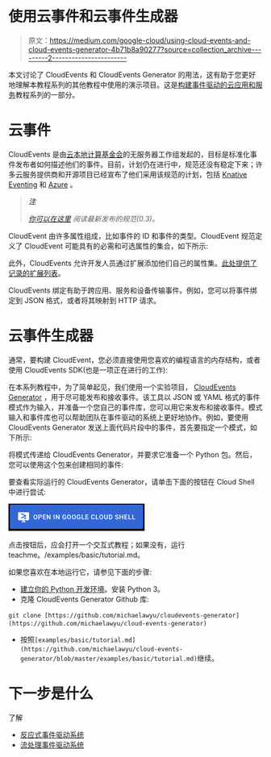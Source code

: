 # 使用云事件和云事件生成器

> 原文：<https://medium.com/google-cloud/using-cloud-events-and-cloud-events-generator-4b71b8a90277?source=collection_archive---------2----------------------->

本文讨论了 CloudEvents 和 CloudEvents Generator 的用法，这有助于您更好地理解本教程系列的其他教程中使用的演示项目。这是[构建事件驱动的云应用和服务](/google-cloud/building-event-driven-cloud-applications-and-services-ad0b5b970036)教程系列的一部分。

# 云事件

CloudEvents 是由[云本地计算基金会](https://www.cncf.io/)的无服务器工作组发起的，目标是标准化事件发布者如何描述他们的事件。目前，计划仍在进行中，规范还没有稳定下来；许多云服务提供商和开源项目已经宣布了他们采用该规范的计划，包括 [Knative Eventing](https://knative.dev/docs/eventing/) 和 [Azure](https://azure.microsoft.com/en-us/blog/announcing-first-class-support-for-cloudevents-on-azure/) 。

> ***注***
> 
> [*你可以在这里*](https://github.com/cloudevents/spec/blob/v0.3/spec.md) *阅读最新发布的规范(0.3)。*

CloudEvent 由许多属性组成，比如事件的 ID 和事件的类型。CloudEvent 规范定义了 CloudEvent 可能具有的必需和可选属性的集合，如下所示:

此外，CloudEvents 允许开发人员通过扩展添加他们自己的属性集。[此处提供了记录的扩展列表](https://github.com/cloudevents/spec/blob/master/documented-extensions.md)。

CloudEvents 绑定有助于跨应用、服务和设备传输事件。例如，您可以将事件绑定到 JSON 格式，或者将其映射到 HTTP 请求。

# 云事件生成器

通常，要构建 CloudEvent，您必须直接使用您喜欢的编程语言的内存结构，或者使用 CloudEvents SDK(也是一项正在进行的工作):

在本系列教程中，为了简单起见，我们使用一个实验项目， [CloudEvents Generator](https://github.com/michaelawyu/cloud-events-generator) ，用于尽可能发布和接收事件。该工具以 JSON 或 YAML 格式的事件模式作为输入，并准备一个您自己的事件库，您可以用它来发布和接收事件。模式输入和事件库也可以帮助团队在事件驱动的系统上更好地协作。例如，要使用 CloudEvents Generator 发送上面代码片段中的事件，首先要指定一个模式，如下所示:

将模式传递给 CloudEvents Generator，并要求它准备一个 Python 包。然后，您可以使用这个包来创建相同的事件:

要查看实际运行的 CloudEvents Generator，请单击下面的按钮在 Cloud Shell 中进行尝试:

[![](img/47b93403044c76424017e0f445096836.png)](https://console.cloud.google.com/cloudshell/open?git_repo=https://github.com/michaelawyu/cloudevents-generator&tutorial=./examples/basic/tutorial.md&open_in_editor=./README.md)

点击按钮后，应会打开一个交互式教程；如果没有，运行 teachme。/examples/basic/tutorial.md。

如果您喜欢在本地运行它，请参见下面的步骤:

*   [建立你的 Python 开发环境](https://cloud.google.com/python/setup)。安装 Python 3。
*   克隆 CloudEvents Generator Github 库:

```
git clone [https://github.com/michaelawyu/cloudevents-generator](https://github.com/michaelawyu/cloud-events-generator)
```

*   按照`[examples/basic/tutorial.md](https://github.com/michaelawyu/cloud-events-generator/blob/master/examples/basic/tutorial.md)`继续。

# 下一步是什么

了解

*   [反应式事件驱动系统](/@ratrosy/reactive-event-driven-systems-and-recommended-practices-785a1ab7e509)
*   [流处理事件驱动系统](/@ratrosy/introduction-to-event-driven-systems-with-stream-processing-8b169a9fae12)